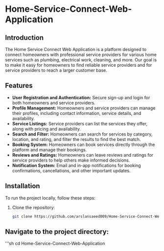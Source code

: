# Home-Service-Connect-Web-Application

## Introduction
The Home Service Connect Web Application is a platform designed to connect homeowners with professional service providers for various home services such as plumbing, electrical work, cleaning, and more. Our goal is to make it easy for homeowners to find reliable service providers and for service providers to reach a larger customer base.

## Features
- **User Registration and Authentication:** Secure sign-up and login for both homeowners and service providers.
- **Profile Management:** Homeowners and service providers can manage their profiles, including contact information, service details, and availability.
- **Service Listings:** Service providers can list the services they offer, along with pricing and availability.
- **Search and Filter:** Homeowners can search for services by category, location, and rating, and filter the results to find the best match.
- **Booking System:** Homeowners can book services directly through the platform and manage their bookings.
- **Reviews and Ratings:** Homeowners can leave reviews and ratings for service providers to help others make informed decisions.
- **Notification System:** Email and in-app notifications for booking confirmations, cancellations, and other important updates.

## Installation
To run the project locally, follow these steps:

1. Clone the repository:
   ```sh
   git clone https://github.com/arslansaeed009/Home-Service-Connect-Web-Application.git
## Navigate to the project directory:
'''sh
cd Home-Service-Connect-Web-Application



  




